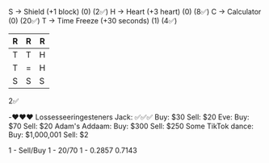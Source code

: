 S -> Shield (+1 block) (0) (2✅)
H -> Heart (+3 heart) (0) (8✅)
C -> Calculator (0) (20✅)
T -> Time Freeze (+30 seconds) (1) (4✅)

R | R | R
--- | --- | ---
T | T | H
T | = | H
S | S | S
2✅

-❤️❤️❤️
Lossesseeringesteners
Jack: ✅✅✅
	Buy: $30
	Sell: $20
Eve: 
	Buy: $70
	Sell: $20
Adam's Addaam:
	Buy: $300
	Sell: $250
Some TikTok dance:
	Buy: $1,000,001
	Sell: $2

1 - Sell/Buy
1 - 20/70
1 - 0.2857
0.7143